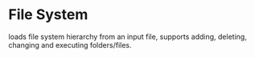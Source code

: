 # File System
loads file system hierarchy from an input file, supports adding, deleting, changing and executing folders/files.
